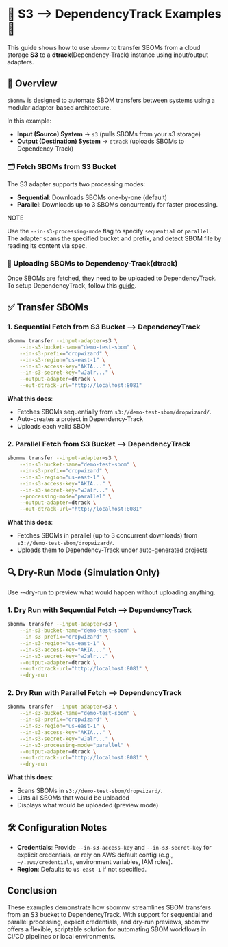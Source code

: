 
# 🔹 S3 --> DependencyTrack Examples 🔹

This guide shows how to use `sbommv` to transfer SBOMs from a cloud storage **S3** to a **dtrack**(Dependency-Track) instance using input/output adapters.

## 📘 Overview

`sbommv` is designed to automate SBOM transfers between systems using a modular adapter-based architecture.

In this example:

- **Input (Source) System** → `s3` (pulls SBOMs from your s3 storage)
- **Output (Destination) System** → `dtrack` (uploads SBOMs to Dependency-Track)

### 🗂️ Fetch SBOMs from S3 Bucket

The S3 adapter supports two processing modes:

- **Sequential**: Downloads SBOMs one-by-one (default)
- **Parallel**: Downloads up to 3 SBOMs concurrently for faster processing.

NOTE

Use the `--in-s3-processing-mode` flag to specify `sequential` or `parallel`. The adapter scans the specified bucket and prefix, and detect SBOM file by reading its content via spec.

### 🚀 Uploading SBOMs to Dependency-Track(dtrack)

Once SBOMs are fetched, they need to be uploaded to DependencyTrack. To setup DependencyTrack, follow this [guide](https://github.com/interlynk-io/sbommv/blob/v0.0.3/examples/setup_dependency_track.md).

## ✅ Transfer SBOMs

### 1. Sequential Fetch from S3 Bucket --> DependencyTrack

```bash
sbommv transfer --input-adapter=s3 \
    --in-s3-bucket-name="demo-test-sbom" \
    --in-s3-prefix="dropwizard" \
    --in-s3-region="us-east-1" \
    --in-s3-access-key="AKIA..." \
    --in-s3-secret-key="wJalr..." \
    --output-adapter=dtrack \
    --out-dtrack-url="http://localhost:8081"
```

**What this does**:

- Fetches SBOMs sequentially from `s3://demo-test-sbom/dropwizard/`.
- Auto-creates a project in Dependency-Track
- Uploads each valid SBOM

### 2. Parallel Fetch from S3 Bucket --> DependencyTrack

```bash
sbommv transfer --input-adapter=s3 \
    --in-s3-bucket-name="demo-test-sbom" \
    --in-s3-prefix="dropwizard" \
    --in-s3-region="us-east-1" \
    --in-s3-access-key="AKIA..." \
    --in-s3-secret-key="wJalr..." \
    --processing-mode="parallel" \
    --output-adapter=dtrack \
    --out-dtrack-url="http://localhost:8081"
```

**What this does**:

- Fetches SBOMs in parallel (up to 3 concurrent downloads) from `s3://demo-test-sbom/dropwizard/`.
- Uploads them to Dependency-Track under auto-generated projects

## 🔍 Dry-Run Mode (Simulation Only)

Use --dry-run to preview what would happen without uploading anything.

### 1. Dry Run with Sequential Fetch --> DependencyTrack

```bash
sbommv transfer --input-adapter=s3 \
    --in-s3-bucket-name="demo-test-sbom" \
    --in-s3-prefix="dropwizard" \
    --in-s3-region="us-east-1" \
    --in-s3-access-key="AKIA..." \
    --in-s3-secret-key="wJalr..." \
    --output-adapter=dtrack \
    --out-dtrack-url="http://localhost:8081" \
    --dry-run
```

### 2. Dry Run with Parallel Fetch --> DependencyTrack

```bash
sbommv transfer --input-adapter=s3 \
    --in-s3-bucket-name="demo-test-sbom" \
    --in-s3-prefix="dropwizard" \
    --in-s3-region="us-east-1" \
    --in-s3-access-key="AKIA..." \
    --in-s3-secret-key="wJalr..." \
    --in-s3-processing-mode="parallel" \
    --output-adapter=dtrack \
    --out-dtrack-url="http://localhost:8081" \
    --dry-run
```

**What this does**:

- Scans SBOMs in `s3://demo-test-sbom/dropwizard/`.
- Lists all SBOMs that would be uploaded
- Displays what would be uploaded (preview mode)

## 🛠️ Configuration Notes

- **Credentials**: Provide `--in-s3-access-key` and `--in-s3-secret-key` for explicit credentials, or rely on AWS default config (e.g., `~/.aws/credentials`, environment variables, IAM roles).
- **Region**: Defaults to `us-east-1` if not specified.

## Conclusion

These examples demonstrate how sbommv streamlines SBOM transfers from an S3 bucket to DependencyTrack. With support for sequential and parallel processing, explicit credentials, and dry-run previews, sbommv offers a flexible, scriptable solution for automating SBOM workflows in CI/CD pipelines or local environments.
